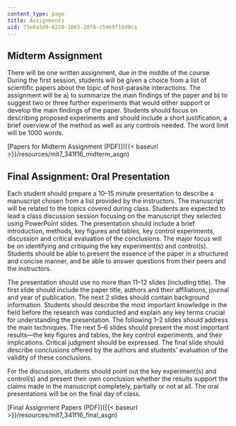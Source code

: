 ```yaml
---
content_type: page
title: Assignments
uid: 73e0a3d9-6228-1065-20f8-c5969f18d9ca
---
```


Midterm Assignment
------------------

There will be one written assignment, due in the middle of the course. During the first session, students will be given a choice from a list of scientific papers about the topic of host-parasite interactions. The assignment will be a) to summarize the main findings of the paper and b) to suggest two or three further experiments that would either support or develop the main findings of the paper. Students should focus on describing proposed experiments and should include a short justification, a brief overview of the method as well as any controls needed. The word limit will be 1000 words.

[Papers for Midterm Assignment (PDF)]({{< baseurl >}}/resources/mit7_341f16_midterm_asgn)

Final Assignment: Oral Presentation
-----------------------------------

Each student should prepare a 10–15 minute presentation to describe a manuscript chosen from a list provided by the instructors. The manuscript will be related to the topics covered during class. Students are expected to lead a class discussion session focusing on the manuscript they selected using PowerPoint slides. The presentation should include a brief introduction, methods, key figures and tables, key control experiments, discussion and critical evaluation of the conclusions. The major focus will be on identifying and critiquing the key experiment(s) and control(s). Students should be able to present the essence of the paper in a structured and concise manner, and be able to answer questions from their peers and the instructors.

The presentation should use no more than 11–12 slides (including title). The first slide should include the paper title, authors and their affiliations, journal and year of publication. The next 2 slides should contain background information. Students should describe the most important knowledge in the field before the research was conducted and explain any key terms crucial for understanding the presentation. The following 1–2 slides should address the main techniques. The next 5–6 slides should present the most important results—the key figures and tables, the key control experiments, and their implications. Critical judgment should be expressed. The final slide should describe conclusions offered by the authors and students' evaluation of the validity of these conclusions.

For the discussion, students should point out the key experiment(s) and control(s) and present their own conclusion whether the results support the claims made in the manuscript completely, partially or not at all. The oral presentations will be on the final day of class.

[Final Assignment Papers (PDF)]({{< baseurl >}}/resources/mit7_341f16_final_asgn)